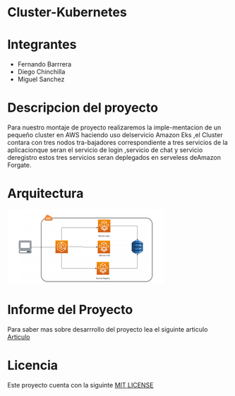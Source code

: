 # Cluster-Kubernetes
# Integrantes
   * Fernando  Barrrera
   * Diego  Chinchilla
   * Miguel  Sanchez
   
# Descripcion del proyecto

Para nuestro montaje de proyecto realizaremos la imple-mentacion de un pequeño cluster en AWS haciendo uso delservicio Amazon Eks ,el Cluster contara con tres nodos tra-bajadores  correspondiente  a  tres  servicios  de  la  aplicacionque seran el servicio de login ,servicio de chat y servicio deregistro estos tres servicios seran deplegados en serveless deAmazon Forgate.

# Arquitectura

![img](https://github.com/fernando-b15/Cluster-Kubernetes/blob/master/arquitectura.PNG)

# Informe del Proyecto

Para saber mas sobre desarrrollo del proyecto lea el siguinte articulo [Articulo](https://github.com/fernando-b15/Cluster-Kubernetes/blob/master/Articulo_Arep.pdf)

# Licencia

Este proyecto cuenta con la siguinte [MIT LICENSE](https://github.com/fernando-b15/Cluster-Kubernetes/blob/master/LICENSE)
